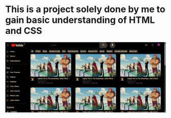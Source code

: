 # This is a project solely done by me to gain basic understanding of HTML and CSS
![alt text](image-3.png)